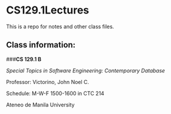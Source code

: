 # CS129.1Lectures
This is a repo for notes and other class files.

## Class information:
###**CS 129.1 B**

*Special Topics in Software Engineering: Contemporary Database*

Professor: Victorino, John Noel C.

Schedule: M-W-F 1500-1600 in CTC 214

Ateneo de Manila University